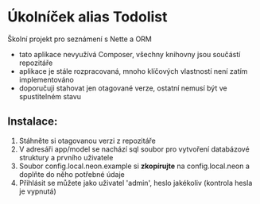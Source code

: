 Úkolníček alias Todolist
========================

Školní projekt pro seznámení s Nette a ORM

- tato aplikace nevyužívá Composer, všechny knihovny jsou součástí repozitáře
- aplikace je stále rozpracovaná, mnoho klíčových vlastností není zatím implementováno
- doporučuji stahovat jen otagované verze, ostatní nemusí být ve spustitelném stavu


Instalace:
---------

1. Stáhněte si otagovanou verzi z repozitáře
2. V adresáři app/model se nachází sql soubor pro vytvoření databázové struktury a prvního uživatele
3. Soubor config.local.neon.example si **zkopírujte** na config.local.neon a doplňte do něho potřebné údaje
4. Přihlásit se můžete jako uživatel 'admin', heslo jakékoliv (kontrola hesla je vypnutá)
